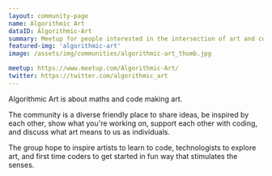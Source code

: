 ```yaml
---
layout: community-page
name: Algorithmic Art
dataID: Algorithmic-Art
summary: Meetup for people interested in the intersection of art and code.
featured-img: 'algorithmic-art'
image: /assets/img/communities/algorithmic-art_thumb.jpg

meetup: https://www.meetup.com/Algorithmic-Art/
twitter: https://twitter.com/algorithmic_art
---
```


Algorithmic Art is about maths and code making art.

The community is a diverse friendly place to share ideas, be inspired by each
other, show what you're working on, support each other with coding, and discuss
what art means to us as individuals.

The group hope to inspire artists to learn to code, technologists to explore art,
and first time coders to get started in fun way that stimulates the senses.
